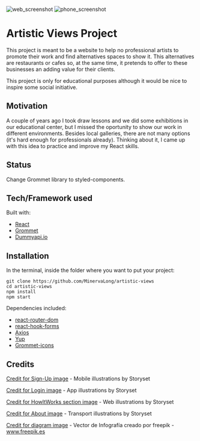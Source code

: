  ![web_screenshot](https://user-images.githubusercontent.com/54006453/121516681-cafe6080-c9ee-11eb-96bb-3b372293ac0e.png)
                              ![phone_screenshot](https://user-images.githubusercontent.com/54006453/121516668-c76ad980-c9ee-11eb-8a15-15ec1a94cc15.png)  

# Artistic Views Project

This project is meant to be a website to help no professional artists to promote their work and find alternatives spaces to show it. This alternatives are restaurants or cafes so, at the same time, it pretends to offer to these businesses an adding value for their clients.

This project is only for educational purposes although it would be nice to inspire some social initiative.

## Motivation

A couple of years ago I took draw lessons and we did some exhibitions in our educational center, but I missed the oportunity to show our work in different environments. Besides local galleries, there are not many options (it's hard enough for professionals already). Thinking about it, I came up with this idea to practice and improve my React skills.


## Status

Change Grommet library to styled-components. 

## Tech/Framework used
Built with:
* [React](https://reactjs.org/)
* [Grommet](https://v2.grommet.io/)
* [Dummyapi.io](https://dummyapi.io/) 

## Installation
In the terminal, inside the folder where you want to put your project:
```
git clone https://github.com/MinervaLong/artistic-views
cd artistic-views
npm install
npm start
```

Dependencies included:
* [react-router-dom](https://reactrouter.com/web/guides/quick-start)
* [react-hook-forms](https://react-hook-form.com/)
* [Axios](https://www.npmjs.com/package/axios)
* [Yup](https://www.npmjs.com/package/yup#mixeddefaultvalue-any-schema) 
* [Grommet-icons](https://icons.grommet.io/?)

## Credits

[Credit for Sign-Up image](https://storyset.com/mobile) - Mobile illustrations by Storyset 

[Credit for Login image](https://storyset.com/app) - App illustrations by Storyset

[Credit for HowItWorks section image](https://storyset.com/web) - Web illustrations by Storyset

[Credit for About image](https://storyset.com/transport) - Transport illustrations by Storyset

[Credit for diagram image](https://www.freepik.es/vectores/infografia) - Vector de Infografía creado por freepik - www.freepik.es</a>
